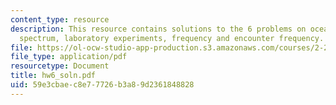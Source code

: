 ```yaml
---
content_type: resource
description: This resource contains solutions to the 6 problems on ocean waves, Bretschneider
  spectrum, laboratory experiments, frequency and encounter frequency.
file: https://ol-ocw-studio-app-production.s3.amazonaws.com/courses/2-22-design-principles-for-ocean-vehicles-13-42-spring-2005/59e3cbaec8e77726b3a89d2361848828_hw6_soln.pdf
file_type: application/pdf
resourcetype: Document
title: hw6_soln.pdf
uid: 59e3cbae-c8e7-7726-b3a8-9d2361848828
---
```

